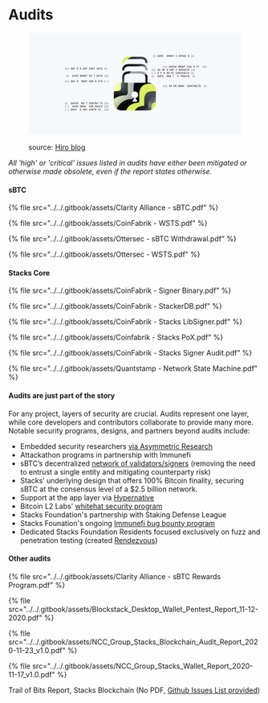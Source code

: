 # Audits

<figure><img src="../../.gitbook/assets/image (8).png" alt=""><figcaption><p>source: <a href="https://www.hiro.so/blog/smart-contracts-cant-afford-to-fail-and-with-clarity-language-they-wont">Hiro blog</a></p></figcaption></figure>

_All 'high' or 'critical' issues listed in audits have either been mitigated or otherwise made obsolete, even if the report states otherwise._

#### sBTC

{% file src="../../.gitbook/assets/Clarity Alliance - sBTC.pdf" %}

{% file src="../../.gitbook/assets/CoinFabrik - WSTS.pdf" %}

{% file src="../../.gitbook/assets/Ottersec - sBTC Withdrawal.pdf" %}

{% file src="../../.gitbook/assets/Ottersec - WSTS.pdf" %}



#### Stacks Core

{% file src="../../.gitbook/assets/CoinFabrik - Signer Binary.pdf" %}

{% file src="../../.gitbook/assets/CoinFabrik - StackerDB.pdf" %}

{% file src="../../.gitbook/assets/CoinFabrik - Stacks LibSigner.pdf" %}

{% file src="../../.gitbook/assets/Coinfabrik - Stacks PoX.pdf" %}

{% file src="../../.gitbook/assets/CoinFabrik - Stacks Signer Audit.pdf" %}

{% file src="../../.gitbook/assets/Quantstamp - Network State Machine.pdf" %}



#### Audits are just part of the story

For any project, layers of security are crucial. Audits represent one layer, while core developers and contributors collaborate to provide many more. Notable security programs, designs, and partners beyond audits include:

* Embedded security researchers [via Asymmetric Research](https://stacks.org/asymmetric-joins-stacks-ecosystem)
* Attackathon programs in partnership with Immunefi
* sBTC’s decentralized [network of validators/signers](https://www.stacks.co/sbtc) (removing the need to entrust a single entity and mitigating counterparty risk)
* Stacks’ underlying design that offers 100% Bitcoin finality, securing sBTC at the consensus level of a $2.5 billion network.
* Support at the app layer via [Hypernative](https://hackernoon.com/hypernative-bolsters-bitcoin-l2-security-as-stacks-ecosystem-gets-real-time-protection)
* Bitcoin L2 Labs' [whitehat security program](https://bitcoinl2-labs.github.io/2024/06/04/orange-hats.html)
* Stacks Foundation's partnership with Staking Defense League
* Stacks Founation's ongoing [Immunefi bug bounty program](https://immunefi.com/bug-bounty/stacks/information/)
* Dedicated Stacks Foundation Residents focused exclusively on fuzz and penetration testing (created [Rendezvous](https://stacks-network.github.io/rendezvous/))

#### Other audits

{% file src="../../.gitbook/assets/Clarity Alliance - sBTC Rewards Program.pdf" %}

{% file src="../../.gitbook/assets/Blockstack_Desktop_Wallet_Pentest_Report_11-12-2020.pdf" %}

{% file src="../../.gitbook/assets/NCC_Group_Stacks_Blockchain_Audit_Report_2020-11-23_v1.0.pdf" %}

{% file src="../../.gitbook/assets/NCC_Group_Stacks_Wallet_Report_2020-11-17_v1.0.pdf" %}

Trail of Bits Report, Stacks Blockchain (No PDF, [Github Issues List provided](https://github.com/diwakergupta/stacks-blockchain-tob-audit/issues))

